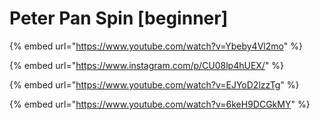 # Peter Pan Spin \[beginner]

{% embed url="https://www.youtube.com/watch?v=Ybeby4Vl2mo" %}

{% embed url="https://www.instagram.com/p/CU08lp4hUEX/" %}

{% embed url="https://www.youtube.com/watch?v=EJYoD2lzzTg" %}

{% embed url="https://www.youtube.com/watch?v=6keH9DCGkMY" %}
